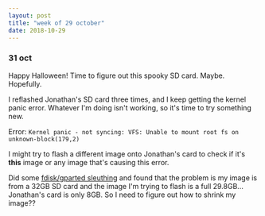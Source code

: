 ```yaml
---
layout: post
title: "week of 29 october"
date: 2018-10-29
---
```


### 31 oct

Happy Halloween! Time to figure out this spooky SD card. Maybe. Hopefully.

I reflashed Jonathan's SD card three times, and I keep getting the kernel panic error. Whatever I'm doing isn't working, so it's time to try something new.

Error: `Kernel panic - not syncing: VFS: Unable to mount root fs on unknown-block(179,2)`

I might try to flash a different image onto Jonathan's card to check if it's **this** image or any image that's causing this error.

Did some [fdisk/gparted sleuthing](http://kbdatabase.org/article.php?id=64) and found that the problem is my image is from a 32GB SD card and the image I'm trying to flash is a full 29.8GB... Jonathan's card is only 8GB. So I need to figure out how to shrink my image??
